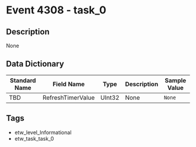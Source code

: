 # Event 4308 - task_0

## Description
None

## Data Dictionary
|Standard Name|Field Name|Type|Description|Sample Value|
|---|---|---|---|---|
|TBD|RefreshTimerValue|UInt32|None|`None`|

## Tags
* etw_level_Informational
* etw_task_task_0